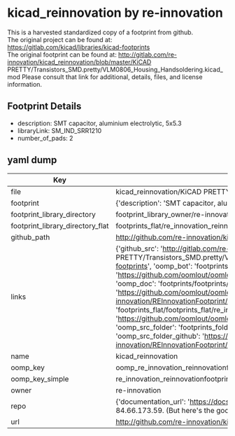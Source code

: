 # kicad_reinnovation by re-innovation  
This is a harvested standardized copy of a footprint from github.  
The original project can be found at:  
https://gitlab.com/kicad/libraries/kicad-footprints  
The original footprint can be found at:
http://gitlab.com/re-innovation/kicad_reinnovation/blob/master/KiCAD PRETTY/Transistors_SMD.pretty/VLM0806_Housing_Handsoldering.kicad_mod
Please consult that link for additional, details, files, and license information.  
## Footprint Details
* description: SMT capacitor, aluminium electrolytic, 5x5.3  
* libraryLink: SM_IND_SRR1210  
* number_of_pads: 2  
## yaml dump  
| Key | Value |  
| --- | --- |  
| file | kicad_reinnovation/KiCAD PRETTY/REInnovationFootprint.pretty/SM_IND_SRR1210.kicad_mod |  
| footprint | {'description': 'SMT capacitor, aluminium electrolytic, 5x5.3', 'libraryLink': 'SM_IND_SRR1210', 'number_of_pads': 2} |  
| footprint_library_directory | footprint_library_owner/re-innovation_kicad_reinnovation |  
| footprint_library_directory_flat | footprints_flat/re_innovation_reinnovationfootprint_sm_ind_srr1210/working |  
| github_path | http://github.com/re-innovation/kicad_reinnovation/blob/master/KiCAD PRETTY/REInnovationFootprint.pretty/SM_IND_SRR1210.kicad_mod |  
| links | {'github_src': 'http://gitlab.com/re-innovation/kicad_reinnovation/blob/master/KiCAD PRETTY/Transistors_SMD.pretty/VLM0806_Housing_Handsoldering.kicad_mod', 'github_src_repo': 'https://gitlab.com/kicad/libraries/kicad-footprints', 'oomp_bot': 'footprints/re_innovation_reinnovationfootprint_sm_ind_srr1210/working', 'oomp_bot_github': 'https://github.com/oomlout/oomlout_oomp_footprint_bot/tree/main/footprints/re_innovation_reinnovationfootprint_sm_ind_srr1210/working', 'oomp_doc': 'footprints/footprints/re-innovation/REInnovationFootprint/SM_IND_SRR1210/working/', 'oomp_doc_github': 'https://github.com/oomlout/oomlout_oomp_footprint_doc/tree/main/footprints/footprints/re-innovation/REInnovationFootprint/SM_IND_SRR1210/working', 'oomp_src_flat': 'footprints_flat/footprints_flat/re_innovation_reinnovationfootprint_sm_ind_srr1210/working', 'oomp_src_flat_github': 'https://github.com/oomlout/oomlout_oomp_footprint_src/tree/main/footprints_flat/re_innovation_reinnovationfootprint_sm_ind_srr1210/working', 'oomp_src_folder': 'footprints_folder/footprints_folder/re-innovation/REInnovationFootprint/SM_IND_SRR1210/working', 'oomp_src_folder_github': 'https://github.com/oomlout/oomlout_oomp_footprint_src/tree/main/footprints_folder/re-innovation/REInnovationFootprint/SM_IND_SRR1210/working'} |  
| name | kicad_reinnovation |  
| oomp_key | oomp_re_innovation_reinnovationfootprint_sm_ind_srr1210 |  
| oomp_key_simple | re_innovation_reinnovationfootprint_sm_ind_srr1210 |  
| owner | re-innovation |  
| repo | {'documentation_url': 'https://docs.github.com/rest/overview/resources-in-the-rest-api#rate-limiting', 'message': "API rate limit exceeded for 84.66.173.59. (But here's the good news: Authenticated requests get a higher rate limit. Check out the documentation for more details.)"} |  
| url | http://github.com/re-innovation/kicad_reinnovation |  

